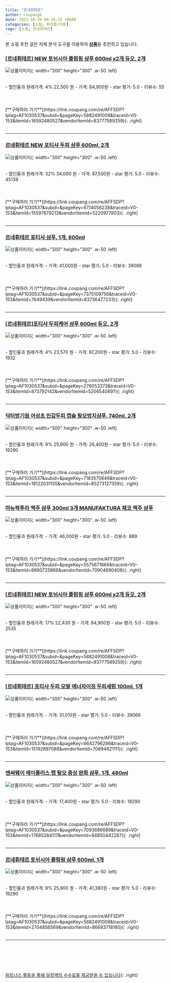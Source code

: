 ```yaml
---
title: "르네휘테르"
author: coupang6
date: 2023-10-29 09:34:33 +0800
categories: [쇼핑, 화장품/미용]
tags: [쇼핑, 르네휘테르]
---
```


본 쇼핑 추천 글은 자체 분석 도구를 이용하여 [**상품**](https://link.coupang.com/a/bao1ui)을 추천하고 있습니다.

### [[르네휘테르] NEW 토뉘시아 플럼핑 샴푸 600ml x2개 듀오, 2개](https://link.coupang.com/re/AFFSDP?lptag=AF1030537&subid=&pageKey=5882491008&traceid=V0-153&itemId=16592480527&vendorItemId=83777589259)

![상품이미지](https://thumbnail6.coupangcdn.com/thumbnails/remote/230x230ex/image/vendor_inventory/5949/4aa6937bc5e88ca158f264a1d4733bdd2462741c9b51e3f3f7c9582f672d.jpg){: width="300" height="300" .w-50 .left}


<br>
- 할인율과 원래가격: 4%  22,500   원
- 가격: 84,900원
- star 평가: 5.0
- 리뷰수: 55
<br>
<br>
<br>
<br>
[**구매하러 가기**](https://link.coupang.com/re/AFFSDP?lptag=AF1030537&subid=&pageKey=5882491008&traceid=V0-153&itemId=16592480527&vendorItemId=83777589259){: .right}
<br>
<br>

---

### [르네휘테르 NEW 포티샤 두피 샴푸 600ml, 2개](https://link.coupang.com/re/AFFSDP?lptag=AF1030537&subid=&pageKey=6714056238&traceid=V0-153&itemId=15597679213&vendorItemId=5220977903)

![상품이미지](https://thumbnail7.coupangcdn.com/thumbnails/remote/230x230ex/image/vendor_inventory/38b9/d649816293a4760d3ace9c704606d3b66f40fb116e7e47788551d1697c47.jpg){: width="300" height="300" .w-50 .left}


<br>
- 할인율과 원래가격: 32%  34,000   원
- 가격: 87,500원
- star 평가: 5.0
- 리뷰수: 45139
<br>
<br>
<br>
<br>
[**구매하러 가기**](https://link.coupang.com/re/AFFSDP?lptag=AF1030537&subid=&pageKey=6714056238&traceid=V0-153&itemId=15597679213&vendorItemId=5220977903){: .right}
<br>
<br>

---

### [르네휘테르 포티샤 샴푸, 1개, 600ml](https://link.coupang.com/re/AFFSDP?lptag=AF1030537&subid=&pageKey=7375109756&traceid=V0-153&itemId=7649439&vendorItemId=83736477233)

![상품이미지](https://thumbnail10.coupangcdn.com/thumbnails/remote/230x230ex/image/vendor_inventory/4458/0878f06a76b0f355076a7d57e114b922d46d47abb21602b8d401b3cdd61a.jpg){: width="300" height="300" .w-50 .left}


<br>
- 할인율과 원래가격: 
- 가격: 41,000원
- star 평가: 5.0
- 리뷰수: 39066
<br>
<br>
<br>
<br>
[**구매하러 가기**](https://link.coupang.com/re/AFFSDP?lptag=AF1030537&subid=&pageKey=7375109756&traceid=V0-153&itemId=7649439&vendorItemId=83736477233){: .right}
<br>
<br>

---

### [[르네휘테르]포티샤 두피케어 샴푸 600ml 듀오, 2개](https://link.coupang.com/re/AFFSDP?lptag=AF1030537&subid=&pageKey=276053373&traceid=V0-153&itemId=873792142&vendorItemId=5206540897)

![상품이미지](https://thumbnail7.coupangcdn.com/thumbnails/remote/230x230ex/image/vendor_inventory/44f6/682985bf1311f712b5ec685fa8223c2038ed6411e8cd26ab4726e3d00d9d.jpg){: width="300" height="300" .w-50 .left}


<br>
- 할인율과 원래가격: 4%  23,570   원
- 가격: 97,200원
- star 평가: 5.0
- 리뷰수: 1932
<br>
<br>
<br>
<br>
[**구매하러 가기**](https://link.coupang.com/re/AFFSDP?lptag=AF1030537&subid=&pageKey=276053373&traceid=V0-153&itemId=873792142&vendorItemId=5206540897){: .right}
<br>
<br>

---

### [닥터방기원 어성초 민감두피 캡슐 탈모방지샴푸, 740ml, 2개](https://link.coupang.com/re/AFFSDP?lptag=AF1030537&subid=&pageKey=7183570646&traceid=V0-153&itemId=18122031155&vendorItemId=85273127359)

![상품이미지](https://thumbnail7.coupangcdn.com/thumbnails/remote/230x230ex/image/rs_quotation_api/kn2n0f1l/87676835238d4aa8897230d5d5de781c.jpg){: width="300" height="300" .w-50 .left}


<br>
- 할인율과 원래가격: 9%  25,900   원
- 가격: 26,400원
- star 평가: 5.0
- 리뷰수: 19290
<br>
<br>
<br>
<br>
[**구매하러 가기**](https://link.coupang.com/re/AFFSDP?lptag=AF1030537&subid=&pageKey=7183570646&traceid=V0-153&itemId=18122031155&vendorItemId=85273127359){: .right}
<br>
<br>

---

### [마뉴팍투라 맥주 샴푸 300ml 3개 MANUFAKTURA 체코 맥주 샴푸](https://link.coupang.com/re/AFFSDP?lptag=AF1030537&subid=&pageKey=5575671666&traceid=V0-153&itemId=8890725866&vendorItemId=70904690408)

![상품이미지](https://thumbnail6.coupangcdn.com/thumbnails/remote/230x230ex/image/vendor_inventory/8cc2/d3dd24cd76dc78a0b7e106dd4ebea5469b7be00e68c52bd74bfd754578fc.jpg){: width="300" height="300" .w-50 .left}


<br>
- 할인율과 원래가격: 
- 가격: 46,000원
- star 평가: 5.0
- 리뷰수: 889
<br>
<br>
<br>
<br>
[**구매하러 가기**](https://link.coupang.com/re/AFFSDP?lptag=AF1030537&subid=&pageKey=5575671666&traceid=V0-153&itemId=8890725866&vendorItemId=70904690408){: .right}
<br>
<br>

---

### [[르네휘테르] NEW 토뉘시아 플럼핑 샴푸 600ml x2개 듀오, 2개](https://link.coupang.com/re/AFFSDP?lptag=AF1030537&subid=&pageKey=5882491008&traceid=V0-153&itemId=16592480527&vendorItemId=83777589259)

![상품이미지](https://thumbnail6.coupangcdn.com/thumbnails/remote/230x230ex/image/vendor_inventory/5949/4aa6937bc5e88ca158f264a1d4733bdd2462741c9b51e3f3f7c9582f672d.jpg){: width="300" height="300" .w-50 .left}


<br>
- 할인율과 원래가격: 17%  22,430   원
- 가격: 84,900원
- star 평가: 5.0
- 리뷰수: 2535
<br>
<br>
<br>
<br>
[**구매하러 가기**](https://link.coupang.com/re/AFFSDP?lptag=AF1030537&subid=&pageKey=5882491008&traceid=V0-153&itemId=16592480527&vendorItemId=83777589259){: .right}
<br>
<br>

---

### [[르네휘테르] 포티샤 두피 모발 에너자이징 두피세럼 100ml, 1개](https://link.coupang.com/re/AFFSDP?lptag=AF1030537&subid=&pageKey=6642796298&traceid=V0-153&itemId=15192697088&vendorItemId=70694821111)

![상품이미지](https://thumbnail7.coupangcdn.com/thumbnails/remote/230x230ex/image/vendor_inventory/968b/0c8d956019099f91552dc4d886ede4ce9e203a6ee2afa624c206942bd96a.jpg){: width="300" height="300" .w-50 .left}


<br>
- 할인율과 원래가격: 
- 가격: 31,010원
- star 평가: 5.0
- 리뷰수: 39066
<br>
<br>
<br>
<br>
[**구매하러 가기**](https://link.coupang.com/re/AFFSDP?lptag=AF1030537&subid=&pageKey=6642796298&traceid=V0-153&itemId=15192697088&vendorItemId=70694821111){: .right}
<br>
<br>

---

### [앤써웨이 에이플러스 랩 탈모 증상 완화 샴푸, 1개, 480ml](https://link.coupang.com/re/AFFSDP?lptag=AF1030537&subid=&pageKey=7093686689&traceid=V0-153&itemId=17685284117&vendorItemId=84850442287)

![상품이미지](https://thumbnail8.coupangcdn.com/thumbnails/remote/230x230ex/image/retail/images/5482108785244364-2adc098a-de32-4ce7-a558-7a5031cc208d.jpg){: width="300" height="300" .w-50 .left}


<br>
- 할인율과 원래가격: 
- 가격: 17,400원
- star 평가: 5.0
- 리뷰수: 19290
<br>
<br>
<br>
<br>
[**구매하러 가기**](https://link.coupang.com/re/AFFSDP?lptag=AF1030537&subid=&pageKey=7093686689&traceid=V0-153&itemId=17685284117&vendorItemId=84850442287){: .right}
<br>
<br>

---

### [르네휘테르 토뉘시아 플럼핑 샴푸 600ml, 1개](https://link.coupang.com/re/AFFSDP?lptag=AF1030537&subid=&pageKey=5882491008&traceid=V0-153&itemId=2704856569&vendorItemId=86693718180)

![상품이미지](https://thumbnail7.coupangcdn.com/thumbnails/remote/230x230ex/image/vendor_inventory/ceab/9805bc800879f982a6ffbf45cff93a2e79db2983e85e7d95cde951411dd0.jpg){: width="300" height="300" .w-50 .left}


<br>
- 할인율과 원래가격: 9%  25,900   원
- 가격: 41,380원
- star 평가: 5.0
- 리뷰수: 19290
<br>
<br>
<br>
<br>
[**구매하러 가기**](https://link.coupang.com/re/AFFSDP?lptag=AF1030537&subid=&pageKey=5882491008&traceid=V0-153&itemId=2704856569&vendorItemId=86693718180){: .right}
<br>
<br>

---
<br><br><br><br><br> [파트너스 활동을 통해 일정액의 수수료를 제공받을 수 있습니다](https://link.coupang.com/a/bao1ui){: .right}